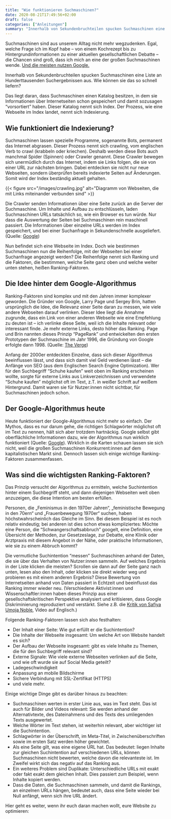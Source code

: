 ```yaml
---
title: "Wie funktionieren Suchmaschinen?"
date: 2020-08-21T17:49:56+02:00
draft: false
categories: ["Anleitungen"]
summary: "Innerhalb von Sekundenbruchteilen spucken Suchmaschinen eine Liste an Hunderttausenden Suchergebnissen aus. Wie können sie das so schnell liefern?"
---
```

Suchmaschinen sind aus unserem Alltag nicht mehr wegzudenken. Egal, welche Frage ich im Kopf habe – von einem Kochrezept bis zu Hintergrundinformationen zu einer aktuellen gesellschaftlichen Debatte – die Chancen sind groß, dass ich mich an eine der großen Suchmaschinen wende. [Und die meisten nutzen Google.](https://de.statista.com/statistik/daten/studie/222849/umfrage/marktanteile-der-suchmaschinen-weltweit/)

Innerhalb von Sekundenbruchteilen spucken Suchmaschinen eine Liste an Hunderttausenden Suchergebnissen aus. Wie können sie das so schnell liefern?

Das liegt daran, dass Suchmaschinen einen Katalog besitzen, in dem sie Informationen über Internetseiten schon gespeichert und damit sozusagen “vorsortiert” haben. Dieser Katalog nennt sich Index. Der Prozess, wie eine Webseite im Index landet, nennt sich Indexierung.

## Wie funktioniert die Indexierung?

Suchmaschinen lassen spezielle Programme, sogenannte Bots, permanent das Internet abgrasen. Dieser Prozess nennt sich crawling, vom englischen Verb to crawl (krabbeln oder kriechen). Deshalb werden diese Bots auch manchmal Spider (Spinnen) oder Crawler genannt. Diese Crawler bewegen sich unermüdlich durch das Internet, indem sie Links folgen, die sie von einer URL zur nächsten bringen. Dabei entdecken sie nicht nur neue Webseiten, sondern überprüfen bereits indexierte Seiten auf Änderungen. Somit wird der Index beständig aktuell gehalten.

{{< figure src="/images/crawling.jpg" alt="Diagramm von Webseiten, die mit Links miteinander verbunden sind" >}}

Die Crawler senden Informationen über eine Seite zurück an die Server der Suchmaschine. Um Inhalte und Aufbau zu entschlüsseln, laden Suchmaschinen URLs tatsächlich so, wie ein Browser es tun würde. Nur dass die Auswertung der Seiten bei Suchmaschinen rein maschinell passiert. Die Informationen über einzelne URLs werden im Index gespeichert, und bei einer Suchanfrage in Sekundenschnelle ausgeliefert. (Quelle: [Google](https://www.google.com/search/howsearchworks/crawling-indexing/))

Nun befindet sich eine Webseite im Index. Doch wie bestimmen Suchmaschinen nun die Reihenfolge, mit der Webseiten bei einer Suchanfrage angezeigt werden? Die Reihenfolge nennt sich Ranking und die Faktoren, die bestimmen, welche Seite ganz oben und welche weiter unten stehen, heißen Ranking-Faktoren.

## Die Idee hinter dem Google-Algorithmus

Ranking-Faktoren sind komplex und mit den Jahren immer komplexer geworden. Die Gründer von Google, Larry Page und Sergey Brin, hatten ursprünglich die Idee, die Relevanz einer Seite daran zu messen, wie viele andere Webseiten darauf verlinken. Dieser Idee liegt die Annahme zugrunde, dass ein Link von einer anderen Webseite wie eine Empfehlung zu deuten ist – ich verlinke diese Seite, weil ich die Inhalte relevant oder interessant finde. Je mehr externe Links, desto höher das Ranking. Page und Brin nannten dieses Prinzip “PageRank” und entwickelten den ersten Prototypen der Suchmaschine im Jahr 1996, die Gründung von Google erfolgte dann 1998. (Quelle: [The Verge](https://www.theverge.com/2019/12/4/20994361/google-alphabet-larry-page-sergey-brin-sundar-pichai-co-founders-ceo-timeline))

Anfang der 2000er entdeckten Einzelne, dass sich dieser Algorithmus beeinflussen lässt, und dass sich damit viel Geld verdienen lässt – die Anfänge von SEO (aus dem Englischen Search Engine Optimization). Wer für den Suchbegriff “Schuhe kaufen” weit oben im Ranking erscheinen wollte, sorgte für externe Links aus Linkverzeichnissen und verwendete “Schuhe kaufen” möglichst oft im Text, z.T. in weißer Schrift auf weißem Hintergrund. Damit waren sie für Nutzer:innen nicht sichtbar, für Suchmaschinen jedoch schon.

## Der Google-Algorithmus heute

Heute funktioniert der Google-Algorithmus nicht mehr so einfach. Der Mythos, dass es nur darum gehe, die richtigen Schlagwörter möglichst oft im Text zu nennen, hält sich aber trotzdem hartnäckig. Google selbst gibt oberflächliche Informationen dazu, wie der Algorithmus nun wirklich funktioniert (Quelle: [Google](https://www.google.com/search/howsearchworks/algorithms/)). Wirklich in die Karten schauen lassen sie sich nicht, weil die großen Suchmaschinen Konkurrent:innen auf dem kapitalistischen Markt sind. Dennoch lassen sich einige wichtige Ranking-Faktoren zusammenfassen.

## Was sind die wichtigsten Ranking-Faktoren?

Das Prinzip versucht der Algorithmus zu ermitteln, welche Suchintention hinter einem Suchbegriff steht, und dann diejenigen Webseiten weit oben anzuzeigen, die diese Intention am besten erfüllen.

Personen, die „Feminismus in den 1970er Jahren“, „feministische Bewegung in den 70ern“ und „Frauenbewegung 1970er“ suchen, haben höchstwahrscheinlich das Gleiche im Sinn. Bei diesem Beispiel ist es noch relativ eindeutig; bei anderen ist dies schon etwas kompliziertes: Möchte eine Person, die “Schwangerschaftsabbruch” googelt, eine Definition, eine Übersicht der Methoden, zur Gesetzeslage, zur Debatte, eine Klinik oder Arztpraxis mit diesem Angebot in der Nähe, oder praktische Informationen, wie sie zu einem Abbruch kommt?

Die vermutliche Suchintention “messen” Suchmaschinen anhand der Daten, die sie über das Verhalten von Nutzer:innen sammeln. Auf welches Ergebnis in der Liste klicken die meisten? Scrollen sie dann auf der Seite ganz nach unten, lesen also den Inhalt, oder klicken sie direkt wieder weg und probieren es mit einem anderen Ergebnis? Diese Bewertung von Internetseiten anhand von Daten passiert in Echtzeit und beeinflusst das Ranking immer wieder neu. (Verschiedene Aktivist:innen und Wissenschaftler:innen haben dieses Prinzip aus einer gesellschaftskritischen Perspektive analysiert und kritisieren, dass Google Diskriminierung reproduziert und verstärkt. Siehe z.B. die [Kritik von Safiya Umoja Noble](https://18.re-publica.com/en/session/algorithms-oppression), Video auf Englisch.)

Folgende Ranking-Faktoren lassen sich also festhalten:

- Der Inhalt einer Seite: Wie gut erfüllt er die Suchintention?
- Die Inhalte der Webseite insgesamt: Um welche Art von Website handelt es sich?
- Der Aufbau der Webseite insgesamt: gibt es viele Inhalte zu Themen, die für den Suchbegriff relevant sind?
- Externe Signale: Wie viele externe Webseiten verlinken auf die Seite, und wie oft wurde sie auf Social Media geteilt?
- Ladegeschwindigkeit
- Anpassung an mobile Bildschirme
- Sichere Verbindung mit SSL-Zertifikat (HTTPS)
- und viele mehr.

Einige wichtige Dinge gibt es darüber hinaus zu beachten:

- Suchmaschinen werten in erster Linie aus, was im Text steht. Das ist auch für Bilder und Videos relevant: Sie werden anhand der Alternativtexte, des Dateinahmens und des Texts des umliegenden Texts ausgewertet.
- Welche Wörter im Text stehen, ist weiterhin relevant, aber wichtiger ist die Suchintention.
- Schlagwörter in der Überschrift, im Meta-Titel, in Zwischenüberschriften sowie im ersten Satz werden höher gewichtet.
- Als eine Seite gilt, was eine eigene URL hat. Das bedeutet: liegen Inhalte zur gleichen Suchintention auf verschiedenen URLs, können Suchmaschinen nicht bewerten, welche davon die relevanteste ist. Im Zweifel wirkt sich das negativ auf das Ranking aus.
- Ein weiteres Problem sind Duplikate: Unterschiedliche URLs mit exakt oder fakt exakt dem gleichen Inhalt. Dies passiert zum Beispiel, wenn Inhalte kopiert werden.
- Dass die Daten, die Suchmaschinen sammeln, und damit die Rankings, an einzelnen URLs hängen, bedeutet auch, dass eine Seite wieder bei Null anfängt, wenn sich ihre URL ändert.

Hier geht es weiter, wenn ihr euch daran machen wollt, eure Website zu optimieren:
